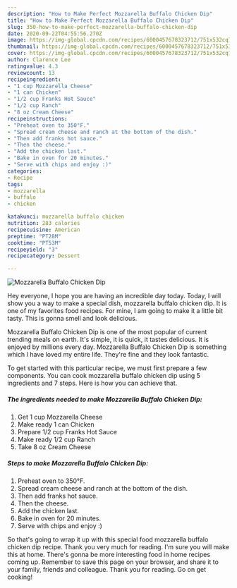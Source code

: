 ```yaml
---
description: "How to Make Perfect Mozzarella Buffalo Chicken Dip"
title: "How to Make Perfect Mozzarella Buffalo Chicken Dip"
slug: 350-how-to-make-perfect-mozzarella-buffalo-chicken-dip
date: 2020-09-22T04:55:56.270Z
image: https://img-global.cpcdn.com/recipes/6000457678323712/751x532cq70/mozzarella-buffalo-chicken-dip-recipe-main-photo.jpg
thumbnail: https://img-global.cpcdn.com/recipes/6000457678323712/751x532cq70/mozzarella-buffalo-chicken-dip-recipe-main-photo.jpg
cover: https://img-global.cpcdn.com/recipes/6000457678323712/751x532cq70/mozzarella-buffalo-chicken-dip-recipe-main-photo.jpg
author: Clarence Lee
ratingvalue: 4.3
reviewcount: 13
recipeingredient:
- "1 cup Mozzarella Cheese"
- "1 can Chicken"
- "1/2 cup Franks Hot Sauce"
- "1/2 cup Ranch"
- "8 oz Cream Cheese"
recipeinstructions:
- "Preheat oven to 350°F."
- "Spread cream cheese and ranch at the bottom of the dish."
- "Then add franks hot sauce."
- "Then the cheese."
- "Add the chicken last."
- "Bake in oven for 20 minutes."
- "Serve with chips and enjoy :)"
categories:
- Recipe
tags:
- mozzarella
- buffalo
- chicken

katakunci: mozzarella buffalo chicken 
nutrition: 283 calories
recipecuisine: American
preptime: "PT28M"
cooktime: "PT53M"
recipeyield: "3"
recipecategory: Dessert

---
```



![Mozzarella Buffalo Chicken Dip](https://img-global.cpcdn.com/recipes/6000457678323712/751x532cq70/mozzarella-buffalo-chicken-dip-recipe-main-photo.jpg)

Hey everyone, I hope you are having an incredible day today. Today, I will show you a way to make a special dish, mozzarella buffalo chicken dip. It is one of my favorites food recipes. For mine, I am going to make it a little bit tasty. This is gonna smell and look delicious.

Mozzarella Buffalo Chicken Dip is one of the most popular of current trending meals on earth. It's simple, it is quick, it tastes delicious. It is enjoyed by millions every day. Mozzarella Buffalo Chicken Dip is something which I have loved my entire life. They're fine and they look fantastic.




To get started with this particular recipe, we must first prepare a few components. You can cook mozzarella buffalo chicken dip using 5 ingredients and 7 steps. Here is how you can achieve that.

<!--inarticleads1-->

##### The ingredients needed to make Mozzarella Buffalo Chicken Dip:

1. Get 1 cup Mozzarella Cheese
1. Make ready 1 can Chicken
1. Prepare 1/2 cup Franks Hot Sauce
1. Make ready 1/2 cup Ranch
1. Take 8 oz Cream Cheese




<!--inarticleads2-->

##### Steps to make Mozzarella Buffalo Chicken Dip:

1. Preheat oven to 350°F.
1. Spread cream cheese and ranch at the bottom of the dish.
1. Then add franks hot sauce.
1. Then the cheese.
1. Add the chicken last.
1. Bake in oven for 20 minutes.
1. Serve with chips and enjoy :)




So that's going to wrap it up with this special food mozzarella buffalo chicken dip recipe. Thank you very much for reading. I'm sure you will make this at home. There's gonna be more interesting food in home recipes coming up. Remember to save this page on your browser, and share it to your family, friends and colleague. Thank you for reading. Go on get cooking!
